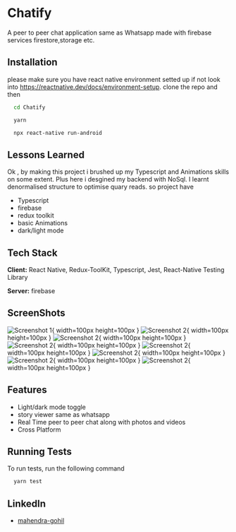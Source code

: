 
# Chatify

A peer to peer chat application same as Whatsapp made with firebase services firestore,storage etc.


## Installation
please make sure you have react native environment setted up if not look into https://reactnative.dev/docs/environment-setup. 
clone the repo and then

```bash
  cd Chatify
```

```bash
  yarn
```

```bash
  npx react-native run-android
```
    
## Lessons Learned

Ok , by making this project i brushed up my Typescript and Animations skills on some extent. Plus here i desgined my backend with NoSql. I learnt denormalised structure to optimise quary reads. so project have

- Typescript
- firebase 
- redux toolkit
- basic Animations
- dark/light mode


## Tech Stack

**Client:** React Native, Redux-ToolKit, Typescript, Jest, React-Native Testing Library

**Server:** firebase


## ScreenShots
![Screenshot 1](screenshots/Screenshot_1699023946.png){ width=100px height=100px }
![Screenshot 2](screenshots/Screenshot_1699023955.png){ width=100px height=100px }
![Screenshot 2](screenshots/Screenshot_1699024477.png){ width=100px height=100px }
![Screenshot 2](screenshots/Screenshot_1699023962.png){ width=100px height=100px }
![Screenshot 2](screenshots/Screenshot_1699023968.png){ width=100px height=100px }
![Screenshot 2](screenshots/Screenshot_1699024492.png){ width=100px height=100px }
![Screenshot 2](screenshots/Screenshot_1699024560.png){ width=100px height=100px }
![Screenshot 2](screenshots/Screenshot_1699024582.png){ width=100px height=100px }
## Features

- Light/dark mode toggle
- story viewer same as whatsapp
- Real Time peer to peer chat along with photos and videos
- Cross Platform


## Running Tests

To run tests, run the following command

```bash
  yarn test
```


## LinkedIn

- [mahendra-gohil](https://www.linkedin.com/in/mahendra-gohil-175678183/)

